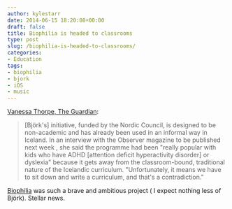 ```yaml
---
author: kylestarr
date: 2014-06-15 18:20:08+00:00
draft: false
title: Biophilia is headed to classrooms
type: post
slug: /biophilia-is-headed-to-classrooms/
categories:
- Education
tags:
- biophilia
- bjork
- iOS
- music
---
```


[Vanessa Thorpe, The Guardian](http://www.theguardian.com/music/2014/jun/07/bjork-environmental-campaign-timetable-nordic-schools):

> [Björk's] initiative, funded by the Nordic Council, is designed to be non-academic and has already been used in an informal way in Iceland. In an interview with the Observer magazine to be published next week , she said the programme had been "really popular with kids who have ADHD [attention deficit hyperactivity disorder] or dyslexia" because it gets away from the classroom-bound, traditional nature of the Icelandic curriculum. "Unfortunately, it means we have to sit down and write a curriculum, and that's a contradiction."

[Biophilia](https://itunes.apple.com/us/app/bjork-biophilia/id434122935?mt=8&uo=4&at=1l3v2y3&ct=TSOG) was such a brave and ambitious project ( I expect nothing less of Björk). Stellar news.
